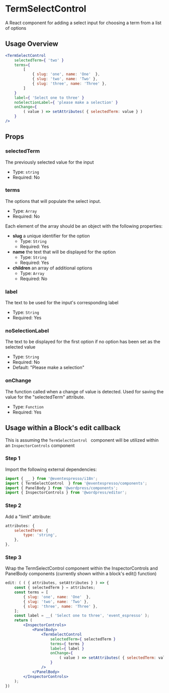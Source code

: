 TermSelectControl
=======

A React component for adding a select input for choosing a term from a list of options


## Usage Overview

```jsx
<TermSelectControl 
    selectedTerm={ 'two' } 
    terms={
        [ 
            { slug: 'one', name: 'One'  }, 
            { slug: 'two', name: 'Two' }, 
            { slug: 'three', name: 'Three' }, 
        ]
    } 
    label={ 'Select one to three' } 
    noSelectionLabel={ 'please make a selection' } 
    onChange={ 
        ( value ) => setAttributes( { selectedTerm: value } ) 
    } 
/> 
```

## Props

### selectedTerm

The previously selected value for the input

- Type: `string`
- Required: No

### terms

The options that will populate the select input.
 
- Type: `Array`
- Required: No

Each element of the array should be an object with the following properties:

 * **slug** a unique identifier for the option
    * Type: `String`
    * Required: Yes
 * **name** the text that will be displayed for the option
    * Type: `String`
    * Required: Yes
 * **children** an array of additional options
    * Type: `Array`
    * Required: No
    
### label

The text to be used for the input's corresponding label

- Type: `String`
- Required: Yes
    
### noSelectionLabel

The text to be displayed for the first option if no option has been set as the selected value

- Type: `String`
- Required: No
- Default: "Please make a selection"

### onChange

The  function called when a change of value is detected. Used for saving the value for the "selectedTerm" attribute.

- Type: `Function`
- Required: Yes


## Usage within a Block's edit callback

This is assuming the `TermSelectControl ` component will be utilized within an `InspectorControls` component

### Step 1
Import the following external dependencies:

```jsx
import { __ } from '@eventespresso/i18n';
import { TermSelectControl  } from '@eventespresso/components';
import { PanelBody } from '@wordpress/components';
import { InspectorControls } from '@wordpress/editor';
```

### Step 2
Add a "limit" attribute:

```jsx
attributes: {
    selectedTerm: {
        type: 'string',
    },
},
```

### Step 3
Wrap the TermSelectControl component within the InspectorControls and PanelBody components
 (currently shown within a block's edit() function)

```jsx
edit: ( ( { attributes, setAttributes } ) => {
    const { selectedTerm } = attributes; 
    const terms = [ 
        { slug: 'one', name: 'One'  }, 
        { slug: 'two', name: 'Two' }, 
        { slug: 'three', name: 'Three' }, 
    ]; 
    const label = __( 'Select one to three', 'event_espresso' ); 
    return (
        <InspectorControls>
            <PanelBody>
                <TermSelectControl 
                    selectedTerm={ selectedTerm } 
                    terms={ terms } 
                    label={ label }
                    onChange={ 
                        ( value ) => setAttributes( { selectedTerm: value } ) 
                    } 
                />
            </PanelBody>
        </InspectorControls>
    );
})
```